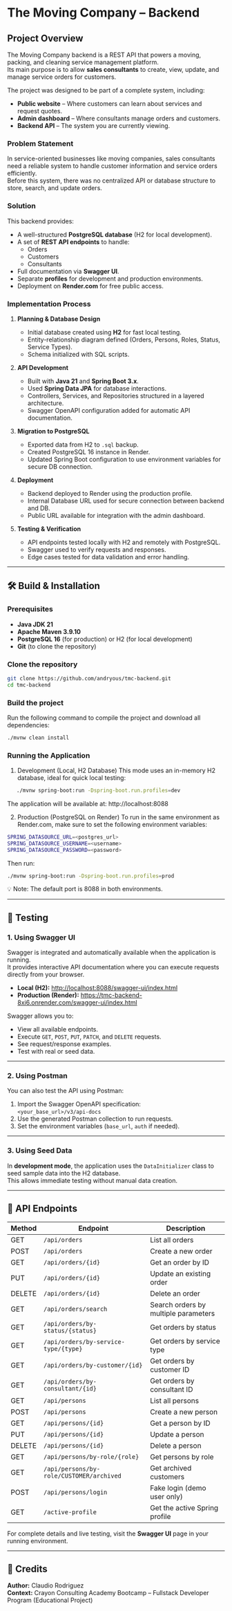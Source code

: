 # The Moving Company – Backend

## Project Overview

The Moving Company backend is a REST API that powers a moving, packing, and cleaning service management platform.  
Its main purpose is to allow **sales consultants** to create, view, update, and manage service orders for customers.

The project was designed to be part of a complete system, including:
- **Public website** – Where customers can learn about services and request quotes.
- **Admin dashboard** – Where consultants manage orders and customers.
- **Backend API** – The system you are currently viewing.

### Problem Statement

In service-oriented businesses like moving companies, sales consultants need a reliable system to handle customer information and service orders efficiently.  
Before this system, there was no centralized API or database structure to store, search, and update orders.

### Solution

This backend provides:
- A well-structured **PostgreSQL database** (H2 for local development).
- A set of **REST API endpoints** to handle:
    - Orders
    - Customers
    - Consultants
- Full documentation via **Swagger UI**.
- Separate **profiles** for development and production environments.
- Deployment on **Render.com** for free public access.

### Implementation Process

1. **Planning & Database Design**
    - Initial database created using **H2** for fast local testing.
    - Entity-relationship diagram defined (Orders, Persons, Roles, Status, Service Types).
    - Schema initialized with SQL scripts.

2. **API Development**
    - Built with **Java 21** and **Spring Boot 3.x**.
    - Used **Spring Data JPA** for database interactions.
    - Controllers, Services, and Repositories structured in a layered architecture.
    - Swagger OpenAPI configuration added for automatic API documentation.

3. **Migration to PostgreSQL**
    - Exported data from H2 to `.sql` backup.
    - Created PostgreSQL 16 instance in Render.
    - Updated Spring Boot configuration to use environment variables for secure DB connection.

4. **Deployment**
    - Backend deployed to Render using the production profile.
    - Internal Database URL used for secure connection between backend and DB.
    - Public URL available for integration with the admin dashboard.

5. **Testing & Verification**
    - API endpoints tested locally with H2 and remotely with PostgreSQL.
    - Swagger used to verify requests and responses.
    - Edge cases tested for data validation and error handling.

---


## 🛠 Build & Installation

### Prerequisites
- **Java JDK 21** 
- **Apache Maven 3.9.10**
- **PostgreSQL 16** (for production) or H2 (for local development)
- **Git** (to clone the repository)

### Clone the repository
```bash
git clone https://github.com/andryous/tmc-backend.git
cd tmc-backend
```
### Build the project
Run the following command to compile the project and download all dependencies:
```bash
./mvnw clean install
```
### Running the Application
1. Development (Local, H2 Database)
   This mode uses an in-memory H2 database, ideal for quick local testing:
``` bash
   ./mvnw spring-boot:run -Dspring-boot.run.profiles=dev
   ```
The application will be available at:
http://localhost:8088

2. Production (PostgreSQL on Render)
   To run in the same environment as Render.com, make sure to set the following environment variables:
``` bash
SPRING_DATASOURCE_URL=<postgres_url>
SPRING_DATASOURCE_USERNAME=<username>
SPRING_DATASOURCE_PASSWORD=<password>
```
Then run:

``` bash
./mvnw spring-boot:run -Dspring-boot.run.profiles=prod
```

💡 Note: The default port is 8088 in both environments. 

---

## 🧪 Testing

### 1. Using Swagger UI
Swagger is integrated and automatically available when the application is running.  
It provides interactive API documentation where you can execute requests directly from your browser.

- **Local (H2):** [http://localhost:8088/swagger-ui/index.html](http://localhost:8088/swagger-ui/index.html)
- **Production (Render):** https://tmc-backend-8xi6.onrender.com/swagger-ui/index.html

Swagger allows you to:
- View all available endpoints.
- Execute `GET`, `POST`, `PUT`, `PATCH`, and `DELETE` requests.
- See request/response examples.
- Test with real or seed data.

---

### 2. Using Postman
You can also test the API using Postman:
1. Import the Swagger OpenAPI specification:  
   `<your_base_url>/v3/api-docs`
2. Use the generated Postman collection to run requests.
3. Set the environment variables (`base_url`, `auth` if needed).

---

### 3. Using Seed Data
In **development mode**, the application uses the `DataInitializer` class to seed sample data into the H2 database.  
This allows immediate testing without manual data creation.

---

## 📡 API Endpoints

| Method | Endpoint                               | Description                             |
|--------|----------------------------------------|-----------------------------------------|
| GET    | `/api/orders`                          | List all orders                         |
| POST   | `/api/orders`                          | Create a new order                      |
| GET    | `/api/orders/{id}`                     | Get an order by ID                      |
| PUT    | `/api/orders/{id}`                     | Update an existing order                |
| DELETE | `/api/orders/{id}`                     | Delete an order                         |
| GET    | `/api/orders/search`                   | Search orders by multiple parameters    |
| GET    | `/api/orders/by-status/{status}`       | Get orders by status                    |
| GET    | `/api/orders/by-service-type/{type}`   | Get orders by service type              |
| GET    | `/api/orders/by-customer/{id}`         | Get orders by customer ID               |
| GET    | `/api/orders/by-consultant/{id}`       | Get orders by consultant ID             |
| GET    | `/api/persons`                         | List all persons                        |
| POST   | `/api/persons`                         | Create a new person                     |
| GET    | `/api/persons/{id}`                    | Get a person by ID                      |
| PUT    | `/api/persons/{id}`                    | Update a person                         |
| DELETE | `/api/persons/{id}`                    | Delete a person                         |
| GET    | `/api/persons/by-role/{role}`          | Get persons by role                     |
| GET    | `/api/persons/by-role/CUSTOMER/archived` | Get archived customers                |
| POST   | `/api/persons/login`                   | Fake login (demo user only)              |
| GET    | `/active-profile`                      | Get the active Spring profile           |

For complete details and live testing, visit the **Swagger UI** page in your running environment.

---
## 👤 Credits
**Author:** Claudio Rodriguez  
**Context:** Crayon Consulting Academy Bootcamp – Fullstack Developer Program (Educational Project)





